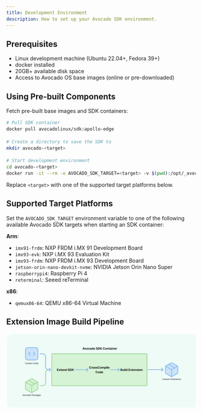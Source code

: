 ```yaml
---
title: Development Environment
description: How to set up your Avocado SDK environment.
---
```


## Prerequisites

- Linux development machine (Ubuntu 22.04+, Fedora 39+)
- docker installed
- 20GB+ available disk space
- Access to Avocado OS base images (online or pre-downloaded)

## Using Pre-built Components

Fetch pre-built base images and SDK containers:

```bash
# Pull SDK container
docker pull avocadolinux/sdk:apollo-edge

# Create a directory to save the SDK to
mkdir avocado-<target>

# Start development environment
cd avocado-<target>
docker run -it --rm -e AVOCADO_SDK_TARGET=<target> -v $(pwd):/opt/_avocado/src:ro -v $(pwd)/_avocado:/opt/_avocado:rw --entrypoint entrypoint.sh avocadolinux/sdk:apollo-edge /bin/bash
```

Replace `<target>` with one of the supported target platforms below.

## Supported Target Platforms

Set the `AVOCADO_SDK_TARGET` environment variable to one of the following available Avocado SDK targets when starting an SDK container:

**Arm**:
- `imx91-frdm`: NXP FRDM i.MX 91 Development Board
- `imx93-evk`: NXP i.MX 93 Evaluation Kit
- `imx93-frdm`: NXP FRDM i.MX 93 Development Board
- `jetson-orin-nano-devkit-nvme`: NVIDIA Jetson Orin Nano Super
- `raspberrypi4`: Raspberry Pi 4
- `reterminal`: Seeed reTerminal

**x86**:
- `qemux86-64`: QEMU x86-64 Virtual Machine

## Extension Image Build Pipeline

![Extension Image Build Pipeline](../sdk-container.png)
